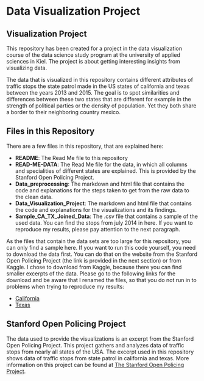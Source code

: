 # Data Visualization Project

## Visualization Project

This repository has been created for a project in the data visualization course of the data science study program at the university of applied sciences in Kiel. The project is about getting interesting insights from visualizing data.

The data that is visualized in this repository contains different attributes of traffic stops the state patrol made in the US states of california and texas between the years 2013 and 2015. The goal is to spot similarities and differences between these two states that are different for example in the strength of political parties or the density of population. Yet they both share a border to their neighboring country mexico.

## Files in this Repository

There are a few files in this repository, that are explained here:

- **README**: The Read Me file to this repository
- **READ-ME-DATA**: The Read Me file for the data, in which all columns and specialities of different states are explained. This is provided by the Stanford Open Policing Project.
- **Data_preprocessing**: The markdown and html file that contains the code and explanations for the steps taken to get from the raw data to the clean data.
- **Data_Visualization_Project**: The markdown and html file that contains the code and explanations for the visualizations and its findings.
- **Sample_CA_TX_Joined_Data**: The .csv file that contains a sample of the used data. You can find the stops from july 2014 in here. If you want to reproduce my results, please pay attention to the next paragraph.

As the files that contain the data sets are too large for this repository, you can only find a sample here. If you want to run this code yourself, you need to download the data first. You can do that on the website from the Stanford Open Policing Project (the link is provided in the next section) or from Kaggle. I chose to download from Kaggle, because there you can find smaller excerpts of the data. 
Please go to the following links for the download and be aware that I renamed the files, so that you do not run in to problems when trying to reproduce my results:

- [California](https://www.kaggle.com/stanford-open-policing/stanford-open-policing-project-california)
- [Texas](https://www.kaggle.com/stanford-open-policing/stanford-open-policing-project-texas)


## Stanford Open Policing Project

The data used to provide the visualizations is an excerpt from the Stanford Open Policing Project.
This project gathers and analyzes data of traffic stops from nearly all states of the USA.
The excerpt used in this repository shows data of traffic stops from state patrol in california and texas.
More information on this project can be found at [The Stanford Open Policing Project](https://openpolicing.stanford.edu/).